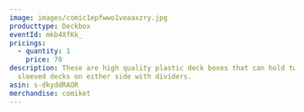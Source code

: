 ```yaml
---
image: images/comic1epfwwo1veaaxzry.jpg
producttype: Deckbox
eventId: mkb4XfKk_
pricings:
  - quantity: 1
    price: 70
description: These are high quality plastic deck boxes that can hold two double
  sleeved decks on either side with dividers.
asin: s-dkyddRAOR
merchandise: comiket
---
```

